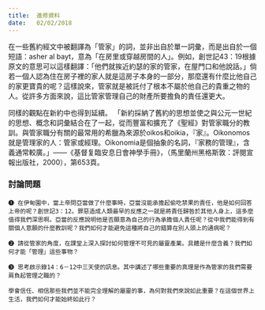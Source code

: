 ```yaml
---
title:  進修資料
date:   02/02/2018
---
```


在一些舊約經文中被翻譯為「管家」的詞，並非出自於單一詞彙，而是出自於一個短語：asher al bayt，意為「在房里或穿越房間的人」。例如，創世記43：19根據原文的意思可以這樣翻譯：「他們就挨近約瑟的家的管家，在屋門口和他說話。」倘若一個人認為住在房子裡的家人就是這房子本身的一部分，那麼還有什麼比他自己的家更寶貴的呢？這樣說來，管家就是被託付了根本不屬於他自己的貴重之物的人。從許多方面來說，這比管家管理自己的財產所要擔負的責任還更大。

同樣的觀點在新約中也得到延續。 「新約採納了舊約的思想並使之與公元一世紀的思想、概念和詞彙結合在了一起，從而豐富和擴充了《聖經》對管家職分的教訓。與管家職分有關的最常用的希臘為來源於oikos和oikia，『家』。Oikonomos就是管理家的人：管家或經理。Oikonomia是個抽象的名詞，『家務的管理』，含義通常較廣。」——《基督复臨安息日會神學手冊》，（馬里蘭州黑格斯敦：評閱宣報出版社，2000），第653頁。

### 討論問題

`➊ 在伊甸園中，當上帝問亞當做了什麼事時，亞當沒能承擔起偷吃禁果的責任，他是如何回答上帝的呢？創世記3：12。罪惡造成人類最早的反應之一就是將責任歸咎於其他人身上，這多麼值得我們深思啊。亞當的反應說明他是否願意為自己的行為承擔個人責任呢？從中我們能得到有關個人意願的什麼教訓呢？我們如何才能避免這種將自己的錯算在別人頭上的通病呢？`

`➋ 請從管家的角度，在課堂上深入探討如何管理不可見的屬靈產業。具體是什麼含義？我們如何才能「管理」這些事物？`

`➌ 思考啟示錄14：6－12中三天使的訊息。其中講述了哪些重要的真理是作為管家的我們需要肩負起管理之職的？`

`學會信任、相信那些我們並不能完全理解的屬靈的事，為何對我們來說如此重要？在這個世界上生活，我們如何才能始終如此行？`